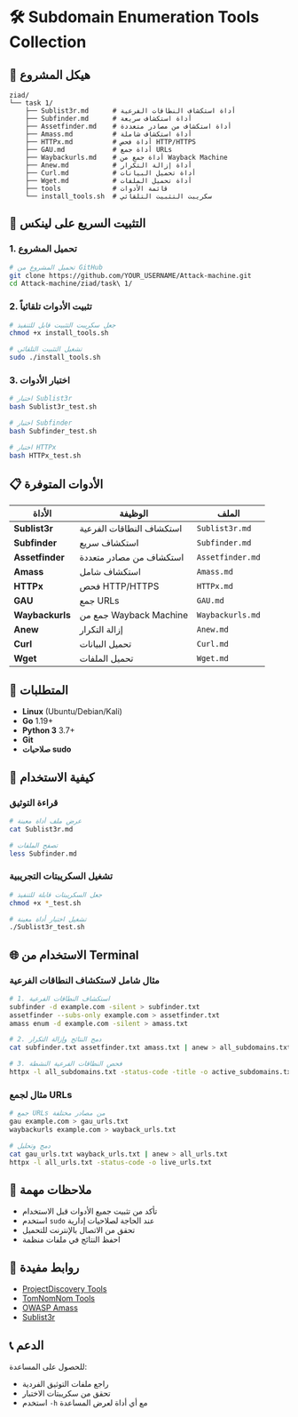 # 🛠️ Subdomain Enumeration Tools Collection

## 📁 هيكل المشروع
```
ziad/
└── task 1/
    ├── Sublist3r.md      # أداة استكشاف النطاقات الفرعية
    ├── Subfinder.md      # أداة استكشاف سريعة
    ├── Assetfinder.md    # أداة استكشاف من مصادر متعددة
    ├── Amass.md          # أداة استكشاف شاملة
    ├── HTTPx.md          # أداة فحص HTTP/HTTPS
    ├── GAU.md            # أداة جمع URLs
    ├── Waybackurls.md    # أداة جمع من Wayback Machine
    ├── Anew.md           # أداة إزالة التكرار
    ├── Curl.md           # أداة تحميل البيانات
    ├── Wget.md           # أداة تحميل الملفات
    ├── tools             # قائمة الأدوات
    └── install_tools.sh  # سكريبت التثبيت التلقائي
```

## 🚀 التثبيت السريع على لينكس

### 1. تحميل المشروع
```bash
# تحميل المشروع من GitHub
git clone https://github.com/YOUR_USERNAME/Attack-machine.git
cd Attack-machine/ziad/task\ 1/
```

### 2. تثبيت الأدوات تلقائياً
```bash
# جعل سكريبت التثبيت قابل للتنفيذ
chmod +x install_tools.sh

# تشغيل التثبيت التلقائي
sudo ./install_tools.sh
```

### 3. اختبار الأدوات
```bash
# اختبار Sublist3r
bash Sublist3r_test.sh

# اختبار Subfinder
bash Subfinder_test.sh

# اختبار HTTPx
bash HTTPx_test.sh
```

## 📋 الأدوات المتوفرة

| الأداة | الوظيفة | الملف |
|--------|---------|-------|
| **Sublist3r** | استكشاف النطاقات الفرعية | `Sublist3r.md` |
| **Subfinder** | استكشاف سريع | `Subfinder.md` |
| **Assetfinder** | استكشاف من مصادر متعددة | `Assetfinder.md` |
| **Amass** | استكشاف شامل | `Amass.md` |
| **HTTPx** | فحص HTTP/HTTPS | `HTTPx.md` |
| **GAU** | جمع URLs | `GAU.md` |
| **Waybackurls** | جمع من Wayback Machine | `Waybackurls.md` |
| **Anew** | إزالة التكرار | `Anew.md` |
| **Curl** | تحميل البيانات | `Curl.md` |
| **Wget** | تحميل الملفات | `Wget.md` |

## 🔧 المتطلبات

- **Linux** (Ubuntu/Debian/Kali)
- **Go** 1.19+
- **Python 3** 3.7+
- **Git**
- **صلاحيات sudo**

## 📖 كيفية الاستخدام

### قراءة التوثيق
```bash
# عرض ملف أداة معينة
cat Sublist3r.md

# تصفح الملفات
less Subfinder.md
```

### تشغيل السكريبتات التجريبية
```bash
# جعل السكريبتات قابلة للتنفيذ
chmod +x *_test.sh

# تشغيل اختبار أداة معينة
./Sublist3r_test.sh
```

## 🌐 الاستخدام من Terminal

### مثال شامل لاستكشاف النطاقات الفرعية
```bash
# 1. استكشاف النطاقات الفرعية
subfinder -d example.com -silent > subfinder.txt
assetfinder --subs-only example.com > assetfinder.txt
amass enum -d example.com -silent > amass.txt

# 2. دمج النتائج وإزالة التكرار
cat subfinder.txt assetfinder.txt amass.txt | anew > all_subdomains.txt

# 3. فحص النطاقات الفرعية النشطة
httpx -l all_subdomains.txt -status-code -title -o active_subdomains.txt
```

### مثال لجمع URLs
```bash
# جمع URLs من مصادر مختلفة
gau example.com > gau_urls.txt
waybackurls example.com > wayback_urls.txt

# دمج وتحليل
cat gau_urls.txt wayback_urls.txt | anew > all_urls.txt
httpx -l all_urls.txt -status-code -o live_urls.txt
```

## 📝 ملاحظات مهمة

- تأكد من تثبيت جميع الأدوات قبل الاستخدام
- استخدم `sudo` عند الحاجة لصلاحيات إدارية
- تحقق من الاتصال بالإنترنت للتحميل
- احفظ النتائج في ملفات منظمة

## 🔗 روابط مفيدة

- [ProjectDiscovery Tools](https://github.com/projectdiscovery)
- [TomNomNom Tools](https://github.com/tomnomnom)
- [OWASP Amass](https://github.com/OWASP/Amass)
- [Sublist3r](https://github.com/aboul3la/Sublist3r)

## 📞 الدعم

للحصول على المساعدة:
- راجع ملفات التوثيق الفردية
- تحقق من سكريبتات الاختبار
- استخدم `-h` مع أي أداة لعرض المساعدة
